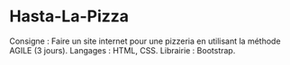 # Hasta-La-Pizza
Consigne : Faire un site internet pour une pizzeria en utilisant la méthode AGILE (3 jours). Langages : HTML, CSS. Librairie : Bootstrap.
